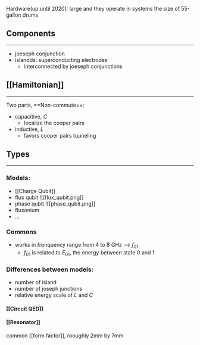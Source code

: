 Hardware(up until 2020): large and they operate in systems the size of 55-gallon drums

## Components
---
- joeseph conjunction
- islandds: superconducting electrodes
	- interconnected by joeseph conjunctions

## [[Hamiltonian]]
---
Two parts, ==Non-commute==:
- capacitive, $C$
	- localize the cooper pairs
- inductive, $L$
	- favors cooper pairs tuuneling

## Types
---
### Models:
- [[Charge Qubit]]
- flux qubit
	![[flux_qubit.png]]
- phase qubit
	![[phase_qubit.png]]
- fluxonium
- ...

### Commons
- works in frenquency range from 4 to 8 GHz --> $f_{01}$ 
	- $f_{01}$ is related to $E_{01}$, the energy between state 0 and 1
### Differences between models:
- number of island
- number of joseph junctions
- relative energy scale of $L$ and $C$



#### [[Circuit QED]]

#### [[Resonator]]


common [[form factor]], rooughly 2mm by 7mm
